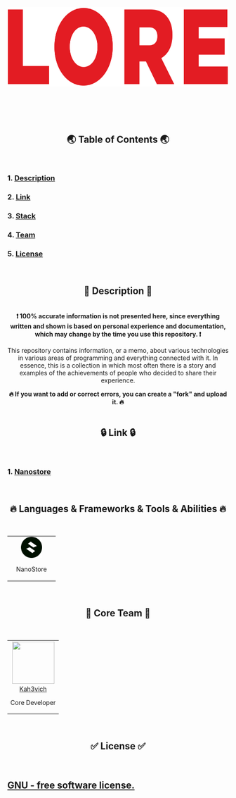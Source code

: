 <div align="center">
  <a href="https://www.vectorlogo.zone/logos/readmeio/readmeio-icon.svg">
    <img width="600" height="180" src="./assets/icon/logo.svg">
  </a>
  <br/>
  <h1></h1>
  <br/>
</div>

<!-- ||| -->

<div align="center">
    <br/>
    <h2>🌏 Table of Contents 🌏</h2>
    <br/>
</div>

### 1. <a href="#description">Description</a>

### 2. <a href="#link">Link</a>

### 3. <a href="#stack">Stack</a>

### 4. <a href="#team">Team</a>

### 5. <a href="#license">License</a>

<!-- ||| -->

<div id="description" align="center">
    <br/>
    <h2>🌟 Description 🌟</h2>
    <br/>
</div>

<div align="center">
    <b>
        ❗ 100% accurate information is not presented here, since everything written and shown is based on personal experience and documentation, which may change by the time you use this repository. ❗
    </b>
    <p>
        This repository contains information, or a memo, about various technologies in various areas of programming and everything connected with it.
        In essence, this is a collection in which most often there is a story and examples of the achievements of people who decided to share their experience.
    </p>
    <b>🔥 If you want to add or correct errors, you can create a "fork" and upload it. 🔥</b>
</div>

<!-- ||| -->

<div id="link" align="center">
    <br/>
    <h2>🔒 Link 🔒</h2>
    <br/>
</div>

### 1. <a href="https://github.com/kah3vich/lore/tree/master/web/front/state-management/nanostore/readme.md">Nanostore</a>

<!-- ||| -->

<div id="stack" align="center">
    <br/>
    <h2>🔥 Languages & Frameworks & Tools & Abilities 🔥</h2>
    <br/>
</div>

<table align="center">
  <tr>
    <td align="center" width="96">
      <a href="#">
        <img src="https://raw.githubusercontent.com/kah3vich/kah3vich/main/assets/icon/nanostore.svg" width="48" height="48" alt="NanoStore" />
      </a>
      <br/>
      <p>NanoStore</p>
    </td>
  </tr>
</table>

<!-- ||| -->

<div id="team" align="center">
    <br/>
    <h2>🧠 Core Team 🧠</h2>
    <br/>
</div>

<table align="center">
    <tr>
        <td align="center" valign="top">
            <img width="96" height="96" src="https://github.com/kah3vich.png?s=96">
            <br/>
            <a href="https://github.com/kah3vich">Kah3vich</a>
            <p>Core Developer</p>
        </td>
    </tr>
</table>

<!-- ||| -->

<div id="license" align="center">
    <br/>
    <h2>✅ License ✅</h2>
    <br/>
</div>

## [GNU - free software license.](LICENSE)

<!-- ! by kah3vich -->
